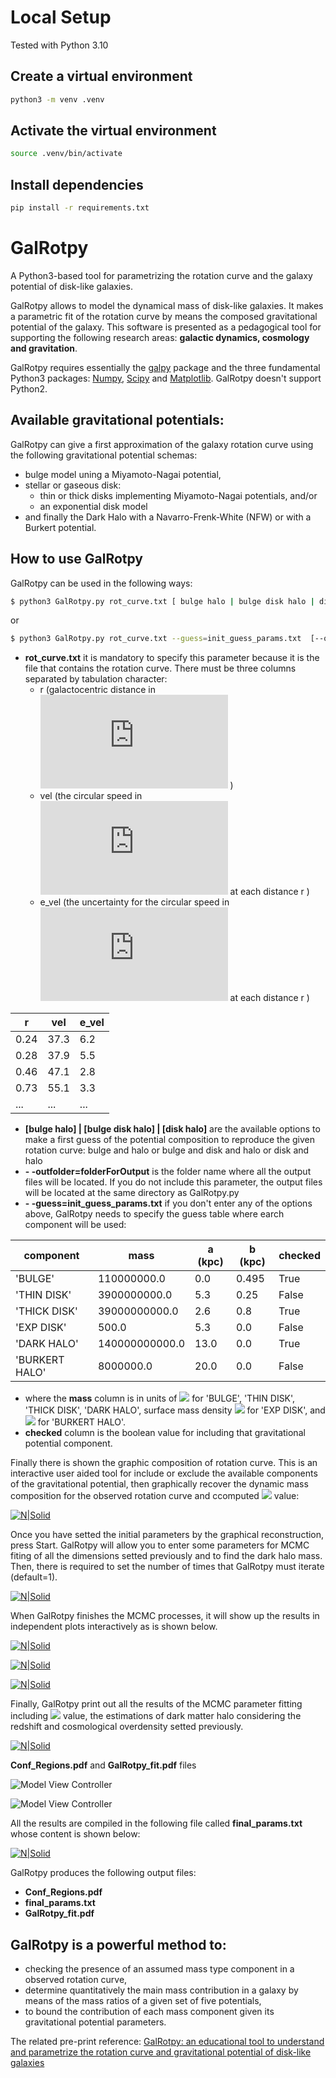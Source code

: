 # Local Setup

Tested with Python 3.10

## Create a virtual environment

```sh
python3 -m venv .venv
```

## Activate the virtual environment

```sh
source .venv/bin/activate
```

## Install dependencies

```sh
pip install -r requirements.txt
```


# GalRotpy

A Python3-based tool for parametrizing the rotation curve and the galaxy potential of disk-like galaxies.


GalRotpy allows to model the dynamical mass of disk-like galaxies. It makes a parametric fit of the rotation curve by means the composed gravitational potential of the galaxy. This software is presented as a pedagogical tool for supporting the following research areas: **galactic dynamics, cosmology and gravitation**.

GalRotpy requires essentially the [galpy](https://github.com/jobovy/galpy) package and the three fundamental Python3 packages: [Numpy](http://www.numpy.org/), [Scipy](https://www.scipy.org/) and [Matplotlib](http://matplotlib.org/). GalRotpy doesn't support Python2.


## Available gravitational potentials:

GalRotpy can give a first approximation of the galaxy rotation curve using the following gravitational potential schemas:

 * bulge model uning a Miyamoto-Nagai potential,
 * stellar or gaseous disk:
   * thin or thick disks implementing Miyamoto-Nagai potentials, and/or
   * an exponential disk model
 * and finally the Dark Halo with a Navarro-Frenk-White (NFW) or with a Burkert potential.

## How to use GalRotpy

GalRotpy can be used in the following ways:

```sh
$ python3 GalRotpy.py rot_curve.txt [ bulge halo | bulge disk halo | disk halo ]  [--outfolder=<folderForOutput>]
```
or
```sh
$ python3 GalRotpy.py rot_curve.txt --guess=init_guess_params.txt  [--outfolder=<folderForOutput>]
```


 * **rot_curve.txt**  it is mandatory to specify this parameter because it is the file that contains the rotation curve. There must be three columns separated by tabulation character:
    * r (galactocentric distance in ![](https://latex.codecogs.com/svg.latex?kpc) )
    * vel (the circular speed in ![](https://latex.codecogs.com/svg.latex?km/s) at each distance r )
    * e_vel (the uncertainty for the circular speed in ![](https://latex.codecogs.com/svg.latex?km/s) at each distance r )

|r| vel|    e_vel| 
| ------ | ------ | ------ |
|   0.24|  37.3|   6.2|
|   0.28|	37.9|	5.5|
|   0.46|	47.1|	2.8|
|   0.73|	55.1|	3.3|
|   ...|    ...|	...|

* **[bulge halo] | [bulge disk halo] | [disk halo]** are the available options to make a first guess of the potential composition to reproduce the given rotation curve: bulge and halo or bulge and disk and halo or disk and halo
* **- -outfolder=folderForOutput** is the folder name where all the output files will be located. If you do not include this parameter, the output files will be located at the same directory as GalRotpy.py
* **- -guess=init_guess_params.txt** if you don't enter any of the options above, GalRotpy needs to specify the guess table where earch component will be used:

|component| mass|   a (kpc)|	b (kpc)|	checked|
| ------ | ------ | ------ | ------ | ------ |
|'BULGE'|110000000.0|0.0|0.495| True |
|'THIN DISK'|3900000000.0|5.3|0.25| False |
|'THICK DISK'|39000000000.0|2.6|0.8| True |
|'EXP DISK'|500.0|5.3|0.0| False |
|'DARK HALO'|140000000000.0|13.0|0.0| True |
|'BURKERT HALO'|8000000.0|20.0|0.0| False |

* where the **mass** column is in units of ![](https://latex.codecogs.com/svg.latex?M_\odot) for 'BULGE', 'THIN DISK', 'THICK DISK', 'DARK HALO', surface mass density ![](https://latex.codecogs.com/svg.latex?M_\odot/pc^2) for 'EXP DISK', and ![](https://latex.codecogs.com/svg.latex?M_\odot/kpc^3) for 'BURKERT HALO'.
* **checked** column is the boolean value for including that gravitational potential component.


Finally there is shown the graphic composition of rotation curve. This is an interactive user aided tool for include or exclude the available components of the gravitational potential, then graphically recover the dynamic mass composition for the observed rotation curve and ccomputed ![](https://latex.codecogs.com/svg.latex?\chi%5E2) value:

[![N|Solid](https://github.com/andresGranadosC/GalRotpy/blob/master/docs/GalRotpy_example.png?raw=true)](https://github.com/andresGranadosC/GalRotpy/blob/master/docs/GalRotpy_example.png)

Once you have setted the initial parameters by the graphical reconstruction, press Start. GalRotpy will allow you to enter some parameters for MCMC fiting of all the dimensions setted previously and to find the dark halo mass. Then, there is required to set the number of times that GalRotpy must iterate (default=1).

[![N|Solid](https://github.com/andresGranadosC/GalRotpy/blob/master/docs/terminal3.png?raw=true)](https://github.com/andresGranadosC/GalRotpy/blob/master/docs/Terminal.png)

When GalRotpy finishes the MCMC processes, it will show up the results in independent plots interactively as is shown below.

[![N|Solid](https://github.com/andresGranadosC/GalRotpy/blob/master/docs/Parameter_fit.png?raw=true)](https://github.com/andresGranadosC/GalRotpy/blob/master/docs/Parameter_fit.png)

[![N|Solid](https://github.com/andresGranadosC/GalRotpy/blob/master/docs/Parameter_fit_2.png?raw=true)](https://github.com/andresGranadosC/GalRotpy/blob/master/docs/Parameter_fit_2.png)

[![N|Solid](https://github.com/andresGranadosC/GalRotpy/blob/master/docs/Parameter_fit_3.png?raw=true)](https://github.com/andresGranadosC/GalRotpy/blob/master/docs/Parameter_fit_3.png)

Finally, GalRotpy print out all the results of the MCMC parameter fitting including ![](https://latex.codecogs.com/svg.latex?\chi%5E2) value,
 the estimations of dark matter halo considering the redshift and cosmological overdensity setted previously.

[![N|Solid](https://github.com/andresGranadosC/GalRotpy/blob/master/docs/terminal4.png?raw=true)](https://github.com/andresGranadosC/GalRotpy/blob/master/docs/Final_fit.png)

**Conf_Regions.pdf** and **GalRotpy_fit.pdf** files

![Model View Controller](https://github.com/andresGranadosC/GalRotpy/blob/master/docs/Conf_Regions.png?raw=true)

![Model View Controller](https://github.com/andresGranadosC/GalRotpy/blob/master/docs/GalRotpy_fit.png?raw=true)

All the results are compiled in the following file called **final_params.txt** whose content is shown below:

[![N|Solid](https://github.com/andresGranadosC/GalRotpy/blob/master/docs/final_plot.png?raw=true)](https://github.com/andresGranadosC/GalRotpy/blob/master/docs/final_plot.png)

GalRotpy produces the following output files:

 * **Conf_Regions.pdf**
 * **final_params.txt**
 * **GalRotpy_fit.pdf**

## GalRotpy is a powerful method to:

 * checking the presence of an assumed mass type component in a observed rotation curve,
 * determine quantitatively the main mass contribution in a galaxy by means of the mass ratios of a given set of five potentials,
 * to bound the contribution of each mass component given its gravitational potential parameters.

The related pre-print reference: [GalRotpy: an educational tool to understand and parametrize the rotation curve and gravitational potential of disk-like galaxies](https://arxiv.org/abs/1705.01665)
